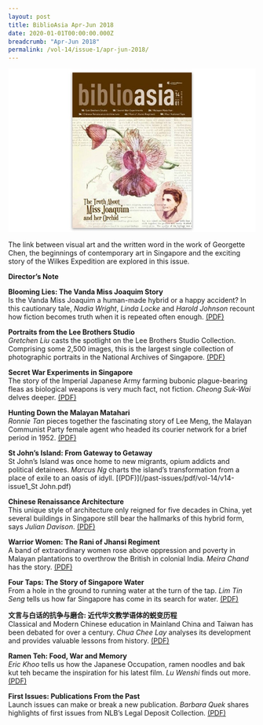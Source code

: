 ```yaml
---
layout: post
title: BiblioAsia Apr-Jun 2018
date: 2020-01-01T00:00:00.000Z
breadcrumb: "Apr-Jun 2018"
permalink: /vol-14/issue-1/apr-jun-2018/
---
```


<img src="/images/Vol-14-issue-1/vol14_iss1.jpg"> 

The link between visual art and the written word in the work of Georgette Chen, the beginnings of contemporary art in Singapore and the exciting story of the Wilkes Expedition are explored in this issue.

**Director’s Note**

**Blooming Lies: The Vanda Miss Joaquim Story** <br>
Is the Vanda Miss Joaquim a human-made hybrid or a happy accident? In this cautionary tale, *Nadia Wright*, *Linda Locke* and *Harold Johnson* recount how fiction becomes truth when it is repeated often enough. [(PDF)](/past-issues/pdf/vol-14/v14-issue1_Blooming.pdf)

**Portraits from the Lee Brothers Studio** <br>
*Gretchen Liu* casts the spotlight on the Lee Brothers Studio Collection. Comprising some 2,500 images, this is the largest single collection of photographic portraits in the National Archives of Singapore. [(PDF)](/past-issues/pdf/vol-14/v14-issue1_Portraits.pdf)

**Secret War Experiments in Singapore** <br>
The story of the Imperial Japanese Army farming bubonic plague-bearing fleas as biological weapons is very much fact, not fiction. *Cheong Suk-Wai* delves deeper. [(PDF)](/past-issues/pdf/vol-14/v14-issue1_SecretWar.pdf)

**Hunting Down the Malayan Matahari** <br>
*Ronnie Tan* pieces together the fascinating story of Lee Meng, the Malayan Communist Party female agent who headed its courier network for a brief period in 1952. [(PDF)](/past-issues/pdf/vol-14/v14-issue1_Hunting.pdf)

**St John’s Island: From Gateway to Getaway** <br>
St John’s Island was once home to new migrants, opium addicts and political detainees. *Marcus Ng* charts the island’s transformation from a place of exile to an oasis of idyll. [(PDF)](/past-issues/pdf/vol-14/v14-issue1_St John.pdf)

**Chinese Renaissance Architecture** <br>
This unique style of architecture only reigned for five decades in China, yet several buildings in Singapore still bear the hallmarks of this hybrid form, says *Julian Davison*. [(PDF)](/past-issues/pdf/vol-14/v14-issue1_Renaissance.pdf)

**Warrior Women: The Rani of Jhansi Regiment** <br>
A band of extraordinary women rose above oppression and poverty in Malayan plantations to overthrow the British in colonial India. *Meira Chand* has the story. [(PDF)](/past-issues/pdf/vol-14/v14-issue1_Warrior.pdf)


**Four Taps: The Story of Singapore Water** <br>
From a hole in the ground to running water at the turn of the tap. *Lim Tin Seng* tells us how far Singapore has come in its search for water. [(PDF)](/past-issues/pdf/vol-14/v14-issue1_FourTaps.pdf)


**文言与白话的抗争与磨合: 近代华文教学语体的蜕变历程** <br>
Classical and Modern Chinese education in Mainland China and Taiwan has been debated for over a century. *Chua Chee Lay* analyses its development and provides valuable lessons from history. [(PDF)](/past-issues/pdf/vol-14/v14-issue1_ChineseEducation.pdf)


**Ramen Teh: Food, War and Memory** <br>
*Eric Khoo* tells us how the Japanese Occupation, ramen noodles and bak kut teh became the inspiration for his latest film. *Lu Wenshi* finds out more. [(PDF)](/past-issues/pdf/vol-14/v14-issue1_Ramen.pdf)


**First Issues: Publications From the Past** <br>
Launch issues can make or break a new publication. *Barbara Quek* shares highlights of first issues from NLB’s Legal Deposit Collection. [(PDF)](/past-issues/pdf/vol-14/v14-issue1_FirstIssues.pdf)

